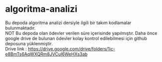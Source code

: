 # algoritma-analizi

Bu depoda algoritma analizi dersiyle ilgili bir takım kodlamalar bulunmaktadır.
<br>
NOT
Bu depoda olan ödevler verilen süre içerisinde yapılmıştır.
Daha önce google drive de bulunan ödevler kolay kontrol edilebilmesi için github deposuna yüklenmiştir.
<br>
Drive link : https://drive.google.com/drive/folders/1ic-e8BmTs6AqWXQRm8JVCuI6WeHXs3ab
